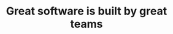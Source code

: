 ---
templateKey: index-page
title: Great software is built by great teams
image: /img/code.jpg
heading: Our Services
subheading: We don't just build software, we build your business
mainpitch:
  title: "Why Caslify"
  description: >
    We are not like any other web development company that leave once they are done creating your platform, we help build your business, we are partner that stick by you for over a long period of time and help your business grow with modern tech tools more than you thought it's possible.
description: >
  We are on a mission to help companies of any types and sizes to grow and move faster and also extend their tech capabilities. We help companies become innovation leaders by delivering on-demand software development teams and services to build impeccable digital products.
intro:
  blurbs:
    - image: /img/coffee.png
      title:  Api Integration and Development
      text: >
        Connect your digital tools and data with Api integration, cut down development time and cost by integrating APIs and system.
    - image: /img/coffee-gear.png
      title: Web Application Design and Development
      text: >
         We are innovative about what we do, we have helped several organizations to design and redesign their websites to improve performance, delivering high standards interfaces and products.
    - image: /img/tutorials.png
      title: Mobile Application Design and Development
      text: >
        From B2B or B2C apps for enterprises, small businesses, and startups,ready to adopt a mobile-first world class app.
        We create native Android app development, native iOS app development, hybrid and cross-platform app development services to build next-gen mobile applications using the latest technology stack.
    - image: /img/meeting-space.png
      title: Chatbox Design and Development
      text: >
        We provide our clients with a full range of chatbot services, that help companies with visual assistance. Replace other systems and use one communication platform to save time and money. Create a user support helpdesk, answer customer queries and convert leads.
  heading: What we offer
  description: >
    Kaldi is the ultimate spot for coffee lovers who want to learn about their
    java’s origin and support the farmers that grew it. We take coffee
    production, roasting and brewing seriously and we’re glad to pass that
    knowledge to anyone. This is an edit via identity...
main:
  heading: Great coffee with no compromises
  description: >
    We hold our coffee to the highest standards from the shrub to the cup.
    That’s why we’re meticulous and transparent about each step of the coffee’s
    journey. We personally visit each farm to make sure the conditions are
    optimal for the plants, farmers and the local environment.
  image1:
    alt: A close-up of a paper filter filled with ground coffee
    image: /img/products-grid3.jpg
  image2:
    alt: A green cup of a coffee on a wooden table
    image: /img/products-grid2.jpg
  image3:
    alt: Coffee beans
    image: /img/products-grid1.jpg
---